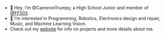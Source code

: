 - 👋 Hey, I’m @CameronTrumpy, a High School Junior and member of [@FF503](https://github.com/FF503).
- 👀 I’m interested in Programming, Robotics, Electronics design and repair, Music, and Machine Learning Vision.
- Check out my [website](https://camerontrumpy.github.io/) for info on projects and more details about me.

<!---
CameronTrumpy/CameronTrumpy is a ✨ special ✨ repository because its `README.md` (this file) appears on your GitHub profile.
You can click the Preview link to take a look at your changes.
--->
